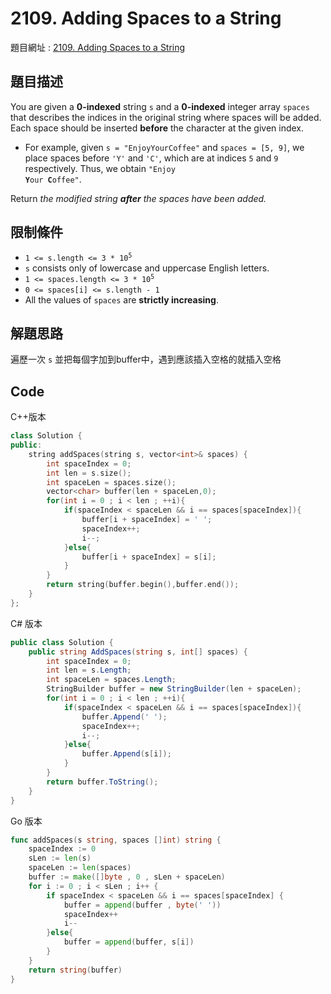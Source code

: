 # 2109. Adding Spaces to a String

題目網址 : [2109. Adding Spaces to a String](https://leetcode.com/problems/adding-spaces-to-a-string/description)

## 題目描述

You are given a **0-indexed** string `s` and a **0-indexed** integer array `spaces` that describes the indices in the original string where spaces will be added. Each space should be inserted **before** the character at the given index.

* For example, given `s = "EnjoyYourCoffee"` and `spaces = [5, 9]`, we place spaces before `'Y'` and `'C'`, which are at indices `5` and `9` respectively. Thus, we obtain <code>"Enjoy **Y**our **C**offee"</code>.

Return _the modified string **after** the spaces have been added._

## 限制條件

* <code>1 <= s.length <= 3 * 10<sup>5</sup></code>
* `s` consists only of lowercase and uppercase English letters.
* <code>1 <= spaces.length <= 3 * 10<sup>5</sup></code>
* `0 <= spaces[i] <= s.length - 1`
* All the values of `spaces` are **strictly increasing**.

## 解題思路

遍歷一次 `s` 並把每個字加到buffer中，遇到應該插入空格的就插入空格

## Code

C++版本

```C++
class Solution {
public:
    string addSpaces(string s, vector<int>& spaces) {
        int spaceIndex = 0;
        int len = s.size();
        int spaceLen = spaces.size();
        vector<char> buffer(len + spaceLen,0);
        for(int i = 0 ; i < len ; ++i){
            if(spaceIndex < spaceLen && i == spaces[spaceIndex]){
                buffer[i + spaceIndex] = ' ';
                spaceIndex++;
                i--;
            }else{
                buffer[i + spaceIndex] = s[i];
            }
        }
        return string(buffer.begin(),buffer.end());
    }
};
```

C# 版本

```C#
public class Solution {
    public string AddSpaces(string s, int[] spaces) {
        int spaceIndex = 0;
        int len = s.Length;
        int spaceLen = spaces.Length;
        StringBuilder buffer = new StringBuilder(len + spaceLen);
        for(int i = 0 ; i < len ; ++i){
            if(spaceIndex < spaceLen && i == spaces[spaceIndex]){
                buffer.Append(' ');
                spaceIndex++;
                i--;
            }else{
                buffer.Append(s[i]);
            }
        }
        return buffer.ToString();
    }
}
```

Go 版本

```go
func addSpaces(s string, spaces []int) string {
    spaceIndex := 0
    sLen := len(s)
    spaceLen := len(spaces)
    buffer := make([]byte , 0 , sLen + spaceLen)
    for i := 0 ; i < sLen ; i++ {
        if spaceIndex < spaceLen && i == spaces[spaceIndex] {
            buffer = append(buffer , byte(' '))
            spaceIndex++
            i--
        }else{
            buffer = append(buffer, s[i])
        }
    }
    return string(buffer)
}
```
